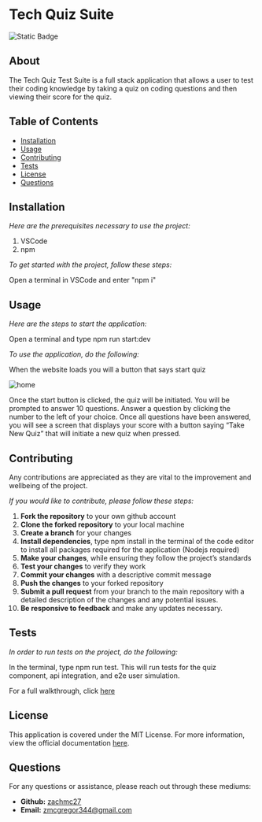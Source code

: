 
  # Tech Quiz Suite
  
  ![Static Badge](https://img.shields.io/badge/License-MIT-blue.svg)
  
  ## About

  The Tech Quiz Test Suite is a full stack application that allows a user to test their coding knowledge by taking a quiz on coding questions and then viewing their score for the quiz.
   

   
  ## Table of Contents 
  - [Installation](#installation)
  - [Usage](#usage)
  - [Contributing](#contributing)
  - [Tests](#tests)
  - [License](#license)
  - [Questions](#questions)
   

   
  ## Installation
   
  *Here are the prerequisites necessary to use the project:*
   
  1. VSCode
2. npm

  
  *To get started with the project, follow these steps:*
   
  Open a terminal in VSCode and enter "npm i"
   

   
  ## Usage 
   
  *Here are the steps to start the application:*
   
  Open a terminal and type npm run start:dev
  
  *To use the application, do the following:*

  When the website loads you will a button that says start quiz 
  
  ![home](./images/home.png)
  
  Once the start button is clicked, the quiz will be initiated. You will be prompted to answer 10 questions. Answer a question by clicking the number to the left of your choice. Once all questions have been answered, you will see a screen that displays your score with a button saying “Take New Quiz” that will initiate a new quiz when pressed.
    
  ## Contributing
   
  Any contributions are appreciated as they are vital to the improvement and wellbeing of the project.

  *If you would like to contribute, please follow these steps:*

  1. **Fork the repository** to your own github account
2. **Clone the forked repository** to your local machine
3. **Create a branch** for your changes
4. **Install dependencies**, type npm install in the terminal of the code editor to install all packages required for the application (Nodejs required)
5. **Make your changes**, while ensuring they follow the project’s standards
6. **Test your changes** to verify they work
7. **Commit your changes** with a descriptive commit message
8. **Push the changes** to your forked repository
9. **Submit a pull request** from your branch to the main repository with a detailed description of the changes and any potential issues.
10. **Be responsive to feedback** and make any updates necessary.

   

   
  ## Tests
   
  *In order to run tests on the project, do the following:*
   
  In the terminal, type npm run test. This will run tests for the  quiz component, api integration, and e2e user simulation.
   
   For a full walkthrough, click [here](https://drive.google.com/file/d/1zIACsDR9GnxOcgev5BlqzTqBqARBByZr/view?usp=sharing)

   
  ## License 
   
  This application is covered under the MIT License. For more information, view the official documentation [here](https://opensource.org/license/MIT).
   

   
  ## Questions
   
  For any questions or assistance, please reach out through these mediums:
   
  - **Github:** [zachmc27](https://github.com/zachmc27)
  - **Email:** <zmcgregor344@gmail.com>

  